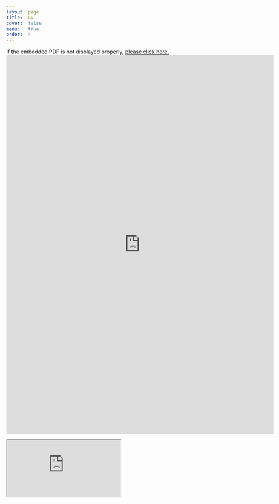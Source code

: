 ```yaml
---
layout: page
title:  CV
cover:  false
menu:   true
order:  4
---
```


If the embedded PDF is not displayed properly, <a href="https://eslamali86.github.io/pdfs/resume.pdf" target="_blank">please click here.</a>
<embed src="https://eslamali86.github.io/pdfs/resume.pdf?#zoom=120&scrollbar=1&toolbar=1&navpanes=1" type="application/pdf" width="140%" height="1000px"/>

<iframe src="https://eslamali86.github.io/pdfs/resume.pdf" width="" height="" border="0"></iframe>


